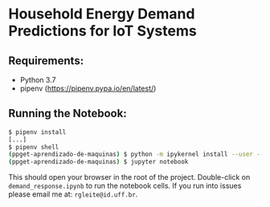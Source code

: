 # Household Energy Demand Predictions for IoT Systems

## Requirements:

* Python 3.7
* pipenv (https://pipenv.pypa.io/en/latest/)

## Running the Notebook:

```bash
$ pipenv install
[...]
$ pipenv shell
(ppget-aprendizado-de-maquinas) $ python -m ipykernel install --user --name=ppget-aprendizado-de-maquinas
(ppget-aprendizado-de-maquinas) $ jupyter notebook
```
This should open your browser in the root of the project. Double-click on `demand_response.ipynb` to run the notebook
cells. If you run into issues please email me at: `rgleite@id.uff.br`.
